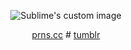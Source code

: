 
<p align="center">
  <img src="https://i.postimg.cc/BbfXTfDv/amq03s-ezgif-com-resize.gif" alt="Sublime's custom image"/>
</p>
<p align="center">
<a href="[url](https://pronouns.cc/@s4wyer)">prns.cc</a> # <a href="url">tumblr</a>
</p>
